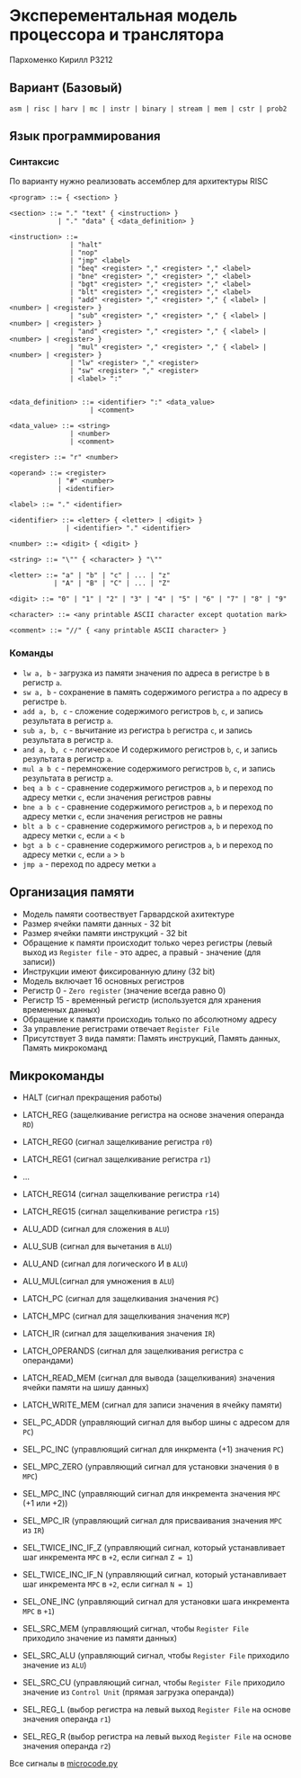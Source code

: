 # Эксперементальная модель процессора и транслятора

Пархоменко Кирилл P3212

## Вариант (Базовый)

    asm | risc | harv | mc | instr | binary | stream | mem | cstr | prob2

## Язык программирования

### Синтаксис

По варианту нужно реализовать ассемблер для архитектуры RISC

    <program> ::= { <section> }

    <section> ::= "." "text" { <instruction> }
                | "." "data" { <data_definition> }

    <instruction> ::=
                   | "halt"
                   | "nop"
                   | "jmp" <label>
                   | "beq" <register> "," <register> "," <label>
                   | "bne" <register> "," <register> "," <label>
                   | "bgt" <register> "," <register> "," <label>
                   | "blt" <register> "," <register> "," <label>
                   | "add" <register> "," <register> "," { <label> | <number> | <register> }
                   | "sub" <register> "," <register> "," { <label> | <number> | <register> }
                   | "and" <register> "," <register> "," { <label> | <number> | <register> }
                   | "mul" <register> "," <register> "," { <label> | <number> | <register> }
                   | "lw" <register> "," <register>
                   | "sw" <register> "," <register>
                   | <label> ":"


    <data_definition> ::= <identifier> ":" <data_value>
                        | <comment>

    <data_value> ::= <string>
                   | <number>
                   | <comment>

    <register> ::= "r" <number>

    <operand> ::= <register>
                | "#" <number>
                | <identifier>

    <label> ::= "." <identifier>

    <identifier> ::= <letter> { <letter> | <digit> }
                  | <identifier> "." <identifier>

    <number> ::= <digit> { <digit> }

    <string> ::= "\"" { <character> } "\""

    <letter> ::= "a" | "b" | "c" | ... | "z"
               | "A" | "B" | "C" | ... | "Z"

    <digit> ::= "0" | "1" | "2" | "3" | "4" | "5" | "6" | "7" | "8" | "9"

    <character> ::= <any printable ASCII character except quotation mark>

    <comment> ::= "//" { <any printable ASCII character> }

### Команды

- `lw a, b` - загрузка из памяти значения по адреса в регистре `b` в регистр `a`.
- `sw a, b` - сохранение в память содержимого регистра `a` по адресу в регистре `b`.
- `add a, b, c` - сложение содержимого регистров `b`, `с`, и запись результата в регистр `a`.
- `sub a, b, c` - вычитание из регистра `b` регистра `с`, и запись результата в регистр `a`.
- `and a, b, c` - логическое И содержимого регистров `b`, `с`, и запись результата в регистр `a`.
- `mul a b c` - перемножение содержимого регистров `b`, `с`, и запись результата в регистр `a`.
- `beq a b c` - сравнение содержимого регистров `a`, `b` и переход по адресу метки `c`, если значения регистров равны
- `bne a b c` - сравнение содержимого регистров `a`, `b` и переход по адресу метки `c`, если значения регистров не равны
- `blt a b c` - сравнение содержимого регистров `a`, `b` и переход по адресу метки `c`, если `a` < `b`
- `bgt a b c` - сравнение содержимого регистров `a`, `b` и переход по адресу метки `c`, если `a` > `b`
- `jmp a` - переход по адресу метки `a`

## Организация памяти

- Модель памяти соотвествует Гарвардской ахитектуре
- Размер ячейки памяти данных - 32 bit
- Размер ячейки памяти инструкций - 32 bit
- Обращение к памяти происходит только через регистры (левый выход из `Register file` - это адрес, а правый - значение (для записи))
- Инструкции имеют фиксированную длину (32 bit)
- Модель включает 16 основных регистров
- Регистр 0 - `Zero register` (значение всегда равно 0)
- Регистр 15 - временный регистр (используется для хранения временных данных)
- Обращение к памяти происходиь только по абсолютному адресу
- За управление регистрами отвечает `Register File`
- Присутствует 3 вида памяти: Память инструкций, Память данных, Память микрокоманд

## Микрокоманды

- HALT (сигнал прекращения работы)
- LATCH_REG (защелкивание регистра на основе значения операнда `RD`)
- LATCH_REG0 (сигнал защелкивание регистра `r0`)
- LATCH_REG1 (сигнал защелкивание регистра `r1`)
- ...
- LATCH_REG14 (сигнал защелкивание регистра `r14`)
- LATCH_REG15 (сигнал защелкивание регистра `r15`)

- ALU_ADD (сигнал для сложения в `ALU`)
- ALU_SUB (сигнал для вычетания в `ALU`)
- ALU_AND (сигнал для логического И в `ALU`)
- ALU_MUL(сигнал для умножения в `ALU`)

- LATCH_PC (сигнал для защелкивания значения `PC`)
- LATCH_MPC (сигнал для защелкивания значения `MCP`)
- LATCH_IR (сигнал для защелкивания значения `IR`)
- LATCH_OPERANDS (сигнал для защелкивания регистра с операндами)

- LATCH_READ_MEM (сигнал для вывода (защелкивания) значения ячейки памяти на шишу данных)
- LATCH_WRITE_MEM (сигнал для записи значения в ячейку памяти)

- SEL_PC_ADDR (управляющий сигнал для выбор шины с адресом для `PC`)
- SEL_PC_INC (управлюящий сигнал для инкрмента (+1) значения `PC`)

- SEL_MPC_ZERO (управляющий сигнал для установки значения `0` в `MPC`)
- SEL_MPC_INC (управляющий сигнал для инкремента значения `MPC` (+1 или +2))
- SEL_MPC_IR (управляющий сигнал для присваивания значения `MPC` из `IR`)

- SEL_TWICE_INC_IF_Z (управляющий сигнал, который устанавливает шаг инкремента `MPC` в `+2`, если сигнал `Z = 1`)
- SEL_TWICE_INC_IF_N (управляющий сигнал, который устанавливает шаг инкремента `MPC` в `+2`, если сигнал `N = 1`)
- SEL_ONE_INC (управляющий сигнал для установки шага инкремента `MPC` в `+1`)

- SEL_SRC_MEM (управляющий сигнал, чтобы `Register File` приходило значение из памяти данных)
- SEL_SRC_ALU (управляющий сигнал, чтобы `Register File` приходило значение из `ALU`)
- SEL_SRC_CU (управляющий сигнал, чтобы `Register File` приходило значение из `Control Unit` (прямая загрузка операнда))

- SEL_REG_L (выбор регистра на левый выход `Register File` на основе значения операнда `r1`)
- SEL_REG_R (выбор регистра на левый выход `Register File` на основе значения операнда `r2`)

Все сигналы в [microcode.py](microcode.py)
